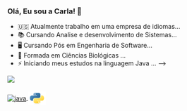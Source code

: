 ### Olá, Eu sou a Carla!  👋

- 🇺🇸  Atualmente trabalho em uma  empresa de idiomas...
- 📚  Cursando Analise e desenvolvimento de Sistemas...
- 🖥️  Cursando Pós em Engenharia de Software...
- 🌱  Formada em Ciências Biológicas ...
- ⚡   Iniciando meus estudos na linguagem Java ...
-->
 <div>
  <a href="https://github.com/carlaallmeida">
  <img height="180em" src="https://github-readme-stats.vercel.app/api?username=carlaallmeida&show_icons=true&theme=tokyonight&include_all_commits=true&count_private=true"/>
</div>

 <div style="display: inline_block"><br>
  <img align="center" alt="java" height="30" width="40"  src=" https://raw.githubusercontent.com/devicons/devicon/icons/java/java-plain-wordmark.svg" />
  
  <img align="center" alt="Carla-Python" height="30" width="40" src="https://raw.githubusercontent.com/devicons/devicon/master/icons/python/python-original.svg">
